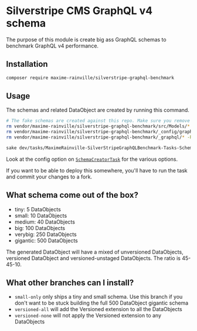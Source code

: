 # Silverstripe CMS GraphQL v4 schema

The purpose of this module is create big ass GraphQL schemas to benchmark GraphQL v4 performance.

## Installation
```bash
composer require maxime-rainville/silverstripe-graphql-benchmark
```

## Usage

The schemas and related DataObject are created by running this command.
```bash
# The fake schemas are created against this repo. Make sure you remove any pre-existing schema first
rm vendor/maxime-rainville/silverstripe-graphql-benchmark/src/Models/*.php
rm vendor/maxime-rainville/silverstripe-graphql-benchmark/_config/graphql.yml
rm vendor/maxime-rainville/silverstripe-graphql-benchmark/_graphql/* -R

sake dev/tasks/MaximeRainville-SilverStripeGraphQLBenchmark-Tasks-SchemaCreatorTask "" flush=all
```

Look at the config option on [`SchemaCreatorTask`](src/Tasks/SchemaCreatorTask.php) for the various options.

If you want to be able to deploy this somewhere, you'll have to run the task and commit your changes to a fork.

## What schema come out of the box?
- tiny: 5 DataObjects
- small: 10 DataObjects
- medium: 40 DataObjects
- big: 100 DataObjects
- verybig: 250 DataObjects
- gigantic: 500 DataObjects

The generated DataObject will have a mixed of unversioned DataObjects, versioned DataObject and versioned-unstaged DataObjects. The ratio is 45-45-10. 

## What other branches can I install?
- `small-only` only ships a tiny and small schema. Use this branch if you don't want to be stuck building the full 500 DataObject gigantic schema
- `versioned-all` will add the Versioned extension to all the DataObjects
- `versioned-none` will not apply the Versioned extension to any DataObjects
